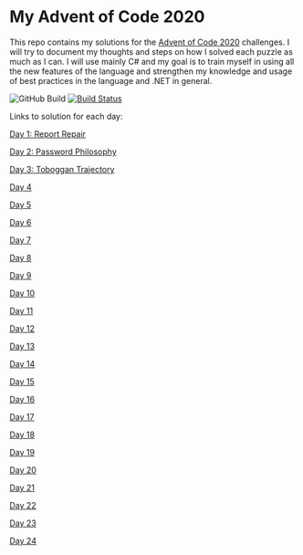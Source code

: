 # My Advent of Code 2020
This repo contains my solutions for the [Advent of Code 2020](https://adventofcode.com/) challenges. I will try to document my thoughts and steps on how I solved each puzzle as much as I can.
I will use mainly C# and my goal is to train myself in using all the new features of the language and strengthen my knowledge and usage of best practices in the language and .NET in general.

![GitHub Build](https://github.com/jooni91/advent-of-code-2020/workflows/GitHub%20Build/badge.svg)
[![Build Status](https://dev.azure.com/griesingersoftware/Advent%20of%20Code%202020/_apis/build/status/Build%20Pipeline?branchName=master)](https://dev.azure.com/griesingersoftware/Advent%20of%20Code%202020/_build/latest?definitionId=27&branchName=master)

Links to solution for each day:

[Day 1: Report Repair](https://github.com/jooni91/advent-of-code-2020/tree/master/src/Solutions/Day01)

[Day 2: Password Philosophy](https://github.com/jooni91/advent-of-code-2020/tree/master/src/Solutions/Day02)

[Day 3: Toboggan Trajectory](https://github.com/jooni91/advent-of-code-2020/tree/master/src/Solutions/Day03)

[Day 4](https://github.com/jooni91/advent-of-code-2020/tree/master/src/Solutions/Day04)

[Day 5](https://github.com/jooni91/advent-of-code-2020/tree/master/src/Solutions/Day05)

[Day 6](https://github.com/jooni91/advent-of-code-2020/tree/master/src/Solutions/Day06)

[Day 7](https://github.com/jooni91/advent-of-code-2020/tree/master/src/Solutions/Day07)

[Day 8](https://github.com/jooni91/advent-of-code-2020/tree/master/src/Solutions/Day08)

[Day 9](https://github.com/jooni91/advent-of-code-2020/tree/master/src/Solutions/Day09)

[Day 10](https://github.com/jooni91/advent-of-code-2020/tree/master/src/Solutions/Day10)

[Day 11](https://github.com/jooni91/advent-of-code-2020/tree/master/src/Solutions/Day11)

[Day 12](https://github.com/jooni91/advent-of-code-2020/tree/master/src/Solutions/Day12)

[Day 13](https://github.com/jooni91/advent-of-code-2020/tree/master/src/Solutions/Day13)

[Day 14](https://github.com/jooni91/advent-of-code-2020/tree/master/src/Solutions/Day14)

[Day 15](https://github.com/jooni91/advent-of-code-2020/tree/master/src/Solutions/Day15)

[Day 16](https://github.com/jooni91/advent-of-code-2020/tree/master/src/Solutions/Day16)

[Day 17](https://github.com/jooni91/advent-of-code-2020/tree/master/src/Solutions/Day17)

[Day 18](https://github.com/jooni91/advent-of-code-2020/tree/master/src/Solutions/Day18)

[Day 19](https://github.com/jooni91/advent-of-code-2020/tree/master/src/Solutions/Day19)

[Day 20](https://github.com/jooni91/advent-of-code-2020/tree/master/src/Solutions/Day20)

[Day 21](https://github.com/jooni91/advent-of-code-2020/tree/master/src/Solutions/Day21)

[Day 22](https://github.com/jooni91/advent-of-code-2020/tree/master/src/Solutions/Day22)

[Day 23](https://github.com/jooni91/advent-of-code-2020/tree/master/src/Solutions/Day23)

[Day 24](https://github.com/jooni91/advent-of-code-2020/tree/master/src/Solutions/Day24)
